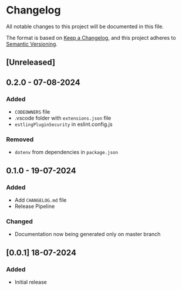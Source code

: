 # Changelog

All notable changes to this project will be documented in this file.

The format is based on [Keep a Changelog](https://keepachangelog.com/en/1.1.0/),
and this project adheres to [Semantic Versioning](https://semver.org/spec/v2.0.0.html).

## [Unreleased]

## 0.2.0 - 07-08-2024

### Added

- `CODEOWNERS` file
- .vscode folder with `extensions.json` file
- `estlingPluginSecurity` in eslint.config.js

### Removed

- `dotenv` from dependencies in `package.json`

## 0.1.0 - 19-07-2024

### Added

- Add `CHANGELOG.md` file
- Release Pipeline

### Changed

- Documentation now being generated only on master branch

## [0.0.1] 18-07-2024

### Added

- Initial release
